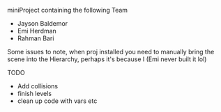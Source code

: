 miniProject containing the following Team <br/>
- Jayson Baldemor <br/>
- Emi Herdman <br/>
- Rahman Bari <br/>

Some issues to note, when proj installed you need to manually bring the scene into the Hierarchy, perhaps it's because I (Emi never built it lol)<br/>

TODO <br/>
- Add collisions <br/>
- finish levels <br/>
- clean up code with vars etc <br/>
